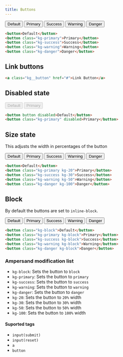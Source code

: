 ```yaml
---
title: Buttons
---
```


<link rel="stylesheet" href="https://cdn.jsdelivr.net/npm/kagaristyle@1.1.5/dist/css/common.min.css"/>


<div class="example">
    <button>Default</button>
    <button class="kg-primary">Primary</button>
    <button class="kg-success">Success</button>
    <button class="kg-warning">Warning</button>
    <button class="kg-danger">Danger</button>
</div>

```html
<button>Default</button>
<button class="kg-primary">Primary</button>
<button class="kg-success">Success</button>
<button class="kg-warning">Warning</button>
<button class="kg-danger">Danger</button>
```

## Link buttons

```html
<a class="kg__button" href="#">Link Button</a>
```

## Disabled state

<div class="example">
    <button disabled>Default</button>
    <button class="kg-primary" disabled>Primary</button>
</div>

```html
<button button disabled>Default</button>
<button class="kg-primary" disabled>Primary</button>
```

## Size state

This adjusts the width in percentages of the button

<div class="example">
    <button>Default</button>
    <button class="kg-primary kg-20">Primary</button>
    <button class="kg-success kg-30">Success</button>
    <button class="kg-warning kg-50">Warning</button>
    <button class="kg-danger kg-100">Danger</button>
</div>

```html
<button>Default</button>
<button class="kg-primary kg-20">Primary</button>
<button class="kg-success kg-30">Success</button>
<button class="kg-warning kg-50">Warning</button>
<button class="kg-danger kg-100">Danger</button>
```

## Block

By default the buttons are set to `inline-block`.

<div class="example_inblock">
    <button class="kg-block">Default</button>
    <button class="kg-primary kg-block">Primary</button>
    <button class="kg-success kg-block">Success</button>
    <button class="kg-warning kg-block">Warning</button>
    <button class="kg-danger kg-block">Danger</button>
</div>

```html
<button class="kg-block">Default</button>
<button class="kg-primary kg-block">Primary</button>
<button class="kg-success kg-block">Success</button>
<button class="kg-warning kg-block">Warning</button>
<button class="kg-danger kg-block">Danger</button>
```

### Ampersand modification list

* `kg-block`: Sets the button to `block`
* `kg-primary`: Sets the button to `primary`
* `kg-success`: Sets the button to `success`
* `kg-warning`: Sets the button to `warning`
* `kg-danger`: Sets the button to `danger`
* `kg-20`: Sets the button to `20%` width
* `kg-30`: Sets the button to `30%` width
* `kg-50`: Sets the button to `50%` width
* `kg-100`: Sets the button to `100%` width


#### Suported tags

* `input(submit)`
* `input(reset)`
* `a`
* `button`
